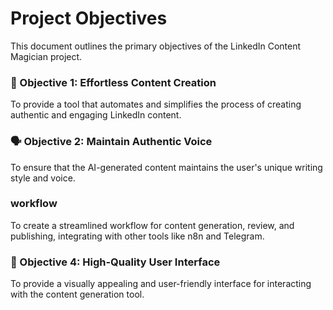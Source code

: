 # Project Objectives

This document outlines the primary objectives of the LinkedIn Content Magician project.

### 🎯 Objective 1: Effortless Content Creation

To provide a tool that automates and simplifies the process of creating authentic and engaging LinkedIn content.

### 🗣️ Objective 2: Maintain Authentic Voice

To ensure that the AI-generated content maintains the user's unique writing style and voice.

###  workflow

To create a streamlined workflow for content generation, review, and publishing, integrating with other tools like n8n and Telegram.

### 🎨 Objective 4: High-Quality User Interface

To provide a visually appealing and user-friendly interface for interacting with the content generation tool.
